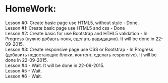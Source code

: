 # HomeWork:
Lesson #0: Create basic page use HTML5, without style - Done. <br />
Lesson #1: Create basic page use HTML5 and css - Done <br />
Lesson #2: Create basic for use Bootstrap and HTHL5 validation - In Progress (нужно добавть поля, сделать вадидацию). It will be done in 22-09-2015. <br />
Lesson #3: Create responsive page use CSS or Bootstrap - In Progress (добавить недостающие блоки, контент, сделать responsive). It will be done in 22-09-2015. <br />
Lesson #4 - Wait. It will be done in 22-09-2015. <br />
Lesson #5 - Wait. <br />
Lesson #6 - Wait. <br />